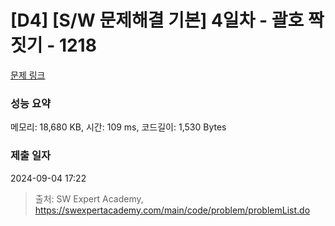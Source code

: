 # [D4] [S/W 문제해결 기본] 4일차 - 괄호 짝짓기 - 1218 

[문제 링크](https://swexpertacademy.com/main/code/problem/problemDetail.do?contestProbId=AV14eWb6AAkCFAYD) 

### 성능 요약

메모리: 18,680 KB, 시간: 109 ms, 코드길이: 1,530 Bytes

### 제출 일자

2024-09-04 17:22



> 출처: SW Expert Academy, https://swexpertacademy.com/main/code/problem/problemList.do